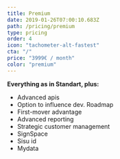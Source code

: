 ```yaml
---
title: Premium
date: 2019-01-26T07:00:10.683Z
path: /pricing/premium
type: pricing
order: 4
icon: "tachometer-alt-fastest"
cta: "/"
price: "3999€ / month"
color: "premium"
---
```

**Everything as in Standart, plus:**
* Advanced apis
* Option to influence dev. Roadmap
* First-mover advantage
* Advanced reporting
* Strategic customer management
* SignSpace
* Sisu id
* Mydata
